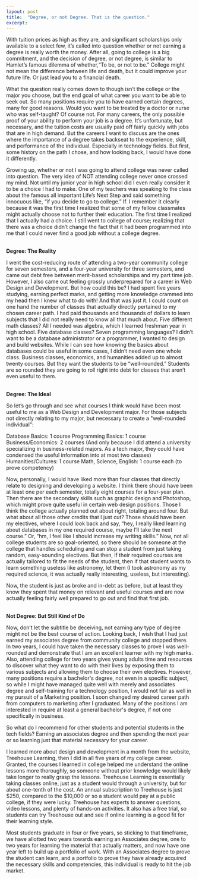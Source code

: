```yaml
---
layout: post
title:  "Degree, or not Degree. That is the question."
excerpt:
---
```

<p>With tuition prices as high as they are, and significant scholarships only available to a select few, it’s called into
question whether or not earning a degree is really worth the money. After all, going to college is a big commitment,
and the decision of <emphasis>degree, or not degree</emphasis>, is similar to Hamlet’s famous dilemma of whether,“To be, or not to be.” College might not mean the difference between life and death, but it could improve your future life. Or just lead you to a financial death.</p>

<p>What the question really comes down to though isn’t the college or the major you choose, but the end goal of what
career you want to be able to seek out. So many positions require you to have earned certain degrees, many for good
reasons. Would you want to be treated by a doctor or nurse who was self-taught? Of course not. For many careers,
the only possible proof of your ability to perform your job is a degree. It’s unfortunate, but necessary, and the
tuition costs are usually paid off fairly quickly with jobs that are in high demand. But the careers I want to
discuss are the ones where the importance of a degree takes backseat to the experience, skill, and performance
of the individual. Especially in technology fields. But first, some history on the path I chose, and how looking back, I would have done it differently.</p>

<p>Growing up, whether or not I was going to attend college was never called into question. The very idea of NOT
attending college never once crossed my mind. Not until my junior year in high school did I even really consider it
to be a choice I had to make. One of my teachers was speaking to the class about the famous all important Life’s Next Step and said something
innocuous like, “if you decide to go to college.” If. I remember it clearly because it was the first time I realized that some of my fellow classmates might actually choose not to further their education. The first time I realized that I actually had a choice. I still went to college of course; realizing that there was a choice didn’t change the fact that it had been programmed into me that I could never find a good job without a college degree.</p>

<br/>
<strong>Degree: The Reality</strong>
<p>I went the cost-reducing route of attending a two-year community college for seven semesters, and a four-year
university for three semesters, and came out debt free between merit-based scholarships and my part time job.
However, I also came out feeling grossly underprepared for a career in Web Design and Development. But how could
this be? I had spent five years studying, earning perfect marks, and getting more knowledge crammed into my head
then I knew what to do with! And that was just it. I could count on one hand the number of classes that actually
directly pertained to my chosen career path. I had paid thousands and thousands of dollars to learn subjects that I
did not really need to know all that much about. Five different math classes? All I needed was algebra, which I
learned freshman year in high school. Five database classes? Seven programming languages? I didn’t want to be a
database administrator or a programmer, I wanted to design and build websites. While I can see how knowing the
basics about databases could be useful in some cases, I didn’t need even one whole class. Business classes, economics, and humanities added up to almost twenty courses. But they want the students to be “well-rounded.” Students are so rounded they are going to roll right into debt for classes that aren’t even useful to them.</p>

<br/>
<strong>Degree: The Ideal</strong>
<p>So let’s go through and see what courses I think would have been most useful to me as a Web Design and Development major. For those subjects not directly relating to my major, but necessary to create a "well-rounded individual":</p>

<p>Database Basics: 1 course
Programming Basics: 1 course
Business/Economics: 2 courses
(And only because I did attend a university specializing in business-related majors. As a tech major, they could have condensed the useful information into at most two classes)
Humanities/Cultures: 1 course
Math, Science, English: 1 course each (to prove competency)</p>

<p>Now, personally, I would have liked more than four classes that directly relate to designing and developing a
website. I think there should have been at least one per each semester, totally eight courses for a four-year plan.
Then there are the secondary skills such as graphic design and Photoshop, which might prove quite useful in certain web design positions. Those I think the college actually planned out about right, totaling around four. But what about all those other credits that I just cut? Those should have been my electives, where I could look back and say, “hey, I really liked learning about databases in my one required course, maybe I’ll take the next course.” Or, “hm, I feel like I should increase my writing skills.” Now, not all college students are so goal-oriented, so there should be someone at the college that handles scheduling and can stop a student from just taking random, easy-sounding electives. But then, if their required courses are actually tailored to fit the needs of the student, then if that student wants to learn something useless like astronomy, let them (I took astronomy as my required science, it was actually really interesting, useless, but interesting).</p>

<p>Now, the student is just as broke and in-debt as before, but at least they know they spent that money on relevant and useful courses and are now actually feeling fairly well prepared to go out and find that first job.</p>

<br/>
<strong>Not Degree: But Still Kind of Do</strong>
<p>Now, don’t let the subtitle be deceiving, not earning any type of degree might not be the best course of action.
Looking back, I wish that I had just earned my associates degree from community college and stopped there. In two
years, I could have taken the necessary classes to prove I was well-rounded and demonstrate that I am an excellent
learner with my high marks. Also, attending college for two years gives young adults time and resources to discover
what they want to do with their lives by exposing them to various subjects and allowing them to choose their own
electives. However, many positions require a bachelor's degree, not even in a specific subject, so while I might have managed quite well with merely and associates degree and self-training for a technology position, I would not fair as well in my pursuit of a Marketing position. I soon changed my desired career path from computers to marketing after I graduated. Many of the positions I am interested in require at least a general bachelor's degree, if not one specifically in business.</p>

<p>So what do I recommend for other students and potential students in the tech fields? Earning an associates degree and then spending the next year or so learning just that material necessary for your career.</p>
<p>I learned more about design and development in a month from the website, Treehouse Learning, then I did in all
five years of my college career. Granted, the courses I learned in college helped me understand the online lessons
more thoroughly, so someone without prior knowledge would likely take longer to really grasp the lessons. Treehouse
Learning is essentially taking classes online, just as a student would through a university, but for about one-tenth of the cost. An annual subscription to Treehouse is just $250, compared to the $10,000 or so a student would pay at
a public college, if they were lucky. Treehouse has experts to answer questions, video lessons, and plenty of
hands-on activities. It also has a free trial, so students can try Treehouse out and see if online learning is a
good fit for their learning style.</p>
<p>Most students graduate in four or five years, so sticking to that timeframe, we have allotted two years towards
earning an Associates degree, one to two years for learning the material that actually matters, and now have one
year left to build up a portfolio of work. With an Associates degree to prove the student can learn, and a portfolio to prove they have already acquired the necessary skills and competencies, this individual is ready to hit the job market.</p>
